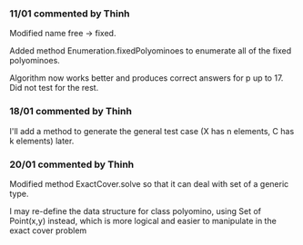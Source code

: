 ### 11/01 commented by Thinh

Modified name free -> fixed.

Added method Enumeration.fixedPolyominoes to enumerate all of the fixed polyominoes.

Algorithm now works better and produces correct answers for p up to 17. Did not test for the rest.

### 18/01 commented by Thinh

I'll add a method to generate the general test case (X has n elements, C has k elements) later.

### 20/01 commented by Thinh

Modified method ExactCover.solve so that it can deal with set of a generic type.

I may re-define the data structure for class polyomino, using Set of Point(x,y) instead, which is more logical
and easier to manipulate in the exact cover problem
